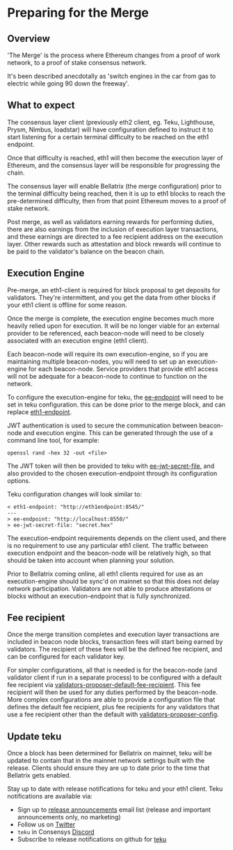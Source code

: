 # Preparing for the Merge

## Overview
'The Merge' is the process where Ethereum changes from a proof of work network, to a proof of stake consensus network.

It's been described anecdotally as 'switch engines in the car from gas to electric while going 90 down the freeway'.

## What to expect
The consensus layer client (previously eth2 client, eg. Teku, Lighthouse, Prysm, Nimbus, loadstar) will have configuration defined to instruct it to start listening for a certain terminal difficulty to be reached on the eth1 endpoint.

Once that difficulty is reached, eth1 will then become the execution layer of Ethereum, and the consensus layer will be responsible for progressing the chain.

The consensus layer will enable Bellatrix (the merge configuration) prior to the terminal difficulty being reached, then it is up to eth1 blocks to reach the pre-determined difficulty, then from that point Ethereum moves to a proof of stake network.

Post merge, as well as validators earning rewards for performing duties, there are also earnings from the inclusion of execution layer transactions, and these earnings are directed to a fee recipient address on the execution layer. Other rewards such as attestation and block rewards will continue to be paid to the validator's balance on the beacon chain.

## Execution Engine

Pre-merge, an eth1-client is required for block proposal to get deposits for validators. They're intermittent, and you get the data from other blocks if your eth1 client is offline for some reason.

Once the merge is complete, the execution engine becomes much more heavily relied upon for execution. It will be no longer viable for an external provider to be referenced, each beacon-node will need to be closely associated with an execution engine (eth1 client).

Each beacon-node will require its own execution-engine, so if you are maintaining multiple beacon-nodes, you will need to set up an execution-engine for each beacon-node. Service providers that provide eth1 access will not be adequate for a beacon-node to continue to function on the network.

To configure the execution-engine for teku, the [ee-endpoint](https://docs.teku.consensys.net/en/latest/Reference/CLI/CLI-Syntax/#ee-endpoint) will need to be set in teku configuration. this can be done prior to the merge block, and can replace [eth1-endpoint](https://docs.teku.consensys.net/en/latest/Reference/CLI/CLI-Syntax/#ee-endpoint).

JWT authentication is used to secure the communication between beacon-node and execution engine. This can be generated through the use of a command line tool, for example:
```
openssl rand -hex 32 -out <file>
```

The JWT token will then be provided to teku with [ee-jwt-secret-file](https://docs.teku.consensys.net/en/latest/Reference/CLI/CLI-Syntax/#ee-jwt-secret-file), and also provided to the chosen execution-endpoint through its configuration options.

Teku configuration changes will look similar to:
```
< eth1-endpoint: "http://eth1endpoint:8545/"
---
> ee-endpoint: "http://localhost:8550/"
> ee-jwt-secret-file: "secret.hex"
```

The execution-endpoint requirements depends on the client used, and there is no requirement to use any particular eth1 client. The traffic between execution endpoint and the  beacon-node will be relatively high, so that should be taken into account when planning your solution.

Prior to Bellatrix coming online, all eth1 clients required for use as an execution-engine should be sync'd on mainnet so that this does not delay network participation. Validators are not able to produce attestations or blocks without an execution-endpoint that is fully synchronized.

## Fee recipient
Once the merge transition completes and execution layer transactions are included in beacon node blocks, transaction fees will start being earned by validators.  The recipient of these fees will be the defined fee recipient, and can be configured for each validator key.

For simpler configurations, all that is needed is for the beacon-node (and validator client if run in a separate process) to be configured with a default fee recipient via [validators-proposer-default-fee-recipient](https://docs.teku.consensys.net/en/latest/Reference/CLI/CLI-Syntax/#validators-proposer-config). This fee recipient will then be used for any duties performed by the beacon-node.
More complex configurations are able to provide a configuration file that defines the default fee recipient, plus fee recipients for any validators that use a fee recipient other than the default with [validators-proposer-config](https://docs.teku.consensys.net/en/latest/Reference/CLI/CLI-Syntax/#validators-proposer-config).

 
## Update teku

Once a block has been determined for Bellatrix on mainnet, teku will be updated to contain that in the mainnet network settings built with the release. Clients should ensure they are up to date prior to the time that Bellatrix gets enabled.

Stay up to date with release notifications for teku and your eth1 client. Teku notifications are available via:
 - Sign up to [release announcements](https://pages.consensys.net/teku-sign-up) email list (release and important announcements only, no marketing)
 - Follow us on [Twitter](https://twitter.com/Teku_ConsenSys)
 - `teku` in Consensys [Discord](https://discord.gg/7hPv2T6)
 - Subscribe to release notifications on github for [teku](https://github.com/ConsenSys/teku)


